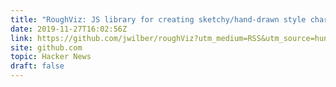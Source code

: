 ```yaml
---
title: "RoughViz: JS library for creating sketchy/hand-drawn style charts in the browser"
date: 2019-11-27T16:02:56Z
link: https://github.com/jwilber/roughViz?utm_medium=RSS&utm_source=hune
site: github.com
topic: Hacker News
draft: false
---
```

